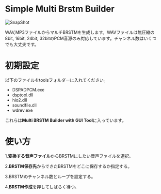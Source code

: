 # Simple Multi Brstm Builder
![SnapShot](https://cdn.discordapp.com/attachments/866343429223088198/885763792552726538/SMBB-v0.1.png)

WAV,MP3ファイルからマルチBRSTMを生成します。WAVファイルは無圧縮の8bit, 16bit, 24bit, 32bitのPCM音源のみ対応しています。チャンネル数はいくつでも大丈夫です。

# 初期設定
以下のファイルをtoolsフォルダーに入れてください。

* DSPADPCM.exe
* dsptool.dll
* hio2.dll
* soundfile.dll
* wdrev.exe

これらは**Multi BRSTM Builder with GUI Tool**に入っています。

# 使い方
1.**変換する音声ファイル**からBRSTMにしたい音声ファイルを選択。

2.**BRSTM保存先**からできたBRSTMをどこに保存するか指定する。

3.BRSTMのチャンネル数とループを設定する。

4.**BRSTM作成**を押してしばらく待つ。